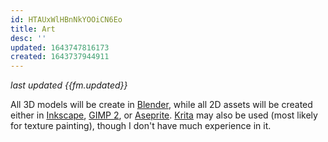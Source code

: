 ```yaml
---
id: HTAUxWlHBnNkYOOiCN6Eo
title: Art
desc: ''
updated: 1643747816173
created: 1643737944911
---
```

*last updated {{fm.updated}}*

All 3D models will be create in [Blender](https://www.blender.org/), while all 2D assets will be created either in [Inkscape](https://inkscape.org/), [GIMP 2](https://www.gimp.org/), or [Aseprite](https://www.aseprite.org/). [Krita](https://krita.org/en/) may also be used (most likely for texture painting), though I don't have much experience in it.

